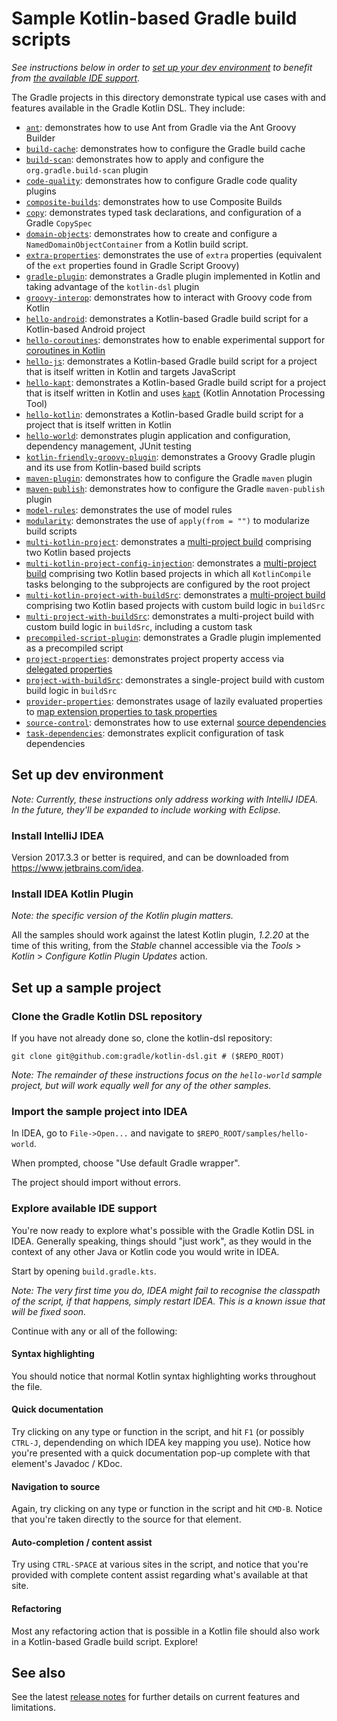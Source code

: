 Sample Kotlin-based Gradle build scripts
========================================

_See instructions below in order to [set up your dev environment](#set-up-dev-environment) to benefit from [the available IDE support](#explore-available-ide-support)._

The Gradle projects in this directory demonstrate typical use cases with and features available in the Gradle Kotlin DSL. They include:

 - [`ant`](./ant): demonstrates how to use Ant from Gradle via the Ant Groovy Builder
 - [`build-cache`](./build-cache): demonstrates how to configure the Gradle build cache
 - [`build-scan`](./build-scan): demonstrates how to apply and configure the `org.gradle.build-scan` plugin
 - [`code-quality`](./code-quality): demonstrates how to configure Gradle code quality plugins
 - [`composite-builds`](./composite-builds): demonstrates how to use Composite Builds
 - [`copy`](./copy): demonstrates typed task declarations, and configuration of a Gradle `CopySpec`
 - [`domain-objects`](./domain-objects): demonstrates how to create and configure a `NamedDomainObjectContainer` from a Kotlin build script.
 - [`extra-properties`](./extra-properties): demonstrates the use of `extra` properties (equivalent of the `ext` properties found in Gradle Script Groovy)
 - [`gradle-plugin`](./gradle-plugin): demonstrates a Gradle plugin implemented in Kotlin and taking advantage of the `kotlin-dsl` plugin
 - [`groovy-interop`](./groovy-interop): demonstrates how to interact with Groovy code from Kotlin
 - [`hello-android`](./hello-android): demonstrates a Kotlin-based Gradle build script for a Kotlin-based Android project
 - [`hello-coroutines`](./hello-coroutines): demonstrates how to enable experimental support for [coroutines in Kotlin](https://kotlinlang.org/docs/reference/coroutines.html)
 - [`hello-js`](./hello-js): demonstrates a Kotlin-based Gradle build script for a project that is itself written in Kotlin and targets JavaScript
 - [`hello-kapt`](./hello-kapt): demonstrates a Kotlin-based Gradle build script for a project that is itself written in Kotlin and uses [`kapt`](https://kotlinlang.org/docs/reference/kapt.html) (Kotlin Annotation Processing Tool)
 - [`hello-kotlin`](./hello-kotlin): demonstrates a Kotlin-based Gradle build script for a project that is itself written in Kotlin
 - [`hello-world`](./hello-world): demonstrates plugin application and configuration, dependency management, JUnit testing
 - [`kotlin-friendly-groovy-plugin`](./kotlin-friendly-groovy-plugin): demonstrates a Groovy Gradle plugin and its use from Kotlin-based build scripts
 - [`maven-plugin`](./maven-plugin): demonstrates how to configure the Gradle `maven` plugin
 - [`maven-publish`](./maven-publish): demonstrates how to configure the Gradle `maven-publish` plugin
 - [`model-rules`](./model-rules): demonstrates the use of model rules
 - [`modularity`](./modularity): demonstrates the use of `apply(from = "")` to modularize build scripts
 - [`multi-kotlin-project`](./multi-kotlin-project): demonstrates a [multi-project build](https://docs.gradle.org/current/userguide/multi_project_builds.html) comprising two Kotlin based projects
 - [`multi-kotlin-project-config-injection`](./multi-kotlin-project-config-injection): demonstrates a [multi-project build](https://docs.gradle.org/current/userguide/multi_project_builds.html) comprising two Kotlin based projects in which all `KotlinCompile` tasks belonging to the subprojects are configured by the root project
 - [`multi-kotlin-project-with-buildSrc`](./multi-kotlin-project-with-buildSrc): demonstrates a [multi-project build](https://docs.gradle.org/current/userguide/multi_project_builds.html) comprising two Kotlin based projects with custom build logic in `buildSrc`
 - [`multi-project-with-buildSrc`](./multi-project-with-buildSrc): demonstrates a multi-project build with custom build logic in `buildSrc`, including a custom task
 - [`precompiled-script-plugin`](./precompiled-script-plugin): demonstrates a Gradle plugin implemented as a precompiled script 
 - [`project-properties`](./project-properties): demonstrates project property access via [delegated properties](https://kotlinlang.org/docs/reference/delegated-properties.html)
 - [`project-with-buildSrc`](./project-with-buildSrc): demonstrates a single-project build with custom build logic in `buildSrc`
 - [`provider-properties`](./provider-properties): demonstrates usage of lazily evaluated properties to [map extension properties to task properties](https://docs.gradle.org/4.0-milestone-2/userguide/custom_plugins.html#sec:mapping_extension_properties_to_task_properties)
 - [`source-control`](./source-control): demonstrates how to use external [source dependencies](https://github.com/gradle/gradle-native/issues/42)
 - [`task-dependencies`](./task-dependencies): demonstrates explicit configuration of task dependencies

Set up dev environment
----------------------

_Note: Currently, these instructions only address working with IntelliJ IDEA. In the future, they'll be expanded to include working with Eclipse._

### Install IntelliJ IDEA

Version 2017.3.3 or better is required, and can be downloaded from https://www.jetbrains.com/idea.

### Install IDEA Kotlin Plugin

_Note: the specific version of the Kotlin plugin matters._

All the samples should work against the latest Kotlin plugin, _1.2.20_ at the time of this writing, from the _Stable_ channel accessible via the _Tools_ > _Kotlin_ > _Configure Kotlin Plugin Updates_ action.

Set up a sample project
-----------------------

### Clone the Gradle Kotlin DSL repository

If you have not already done so, clone the kotlin-dsl repository:

    git clone git@github.com:gradle/kotlin-dsl.git # ($REPO_ROOT)

_Note: The remainder of these instructions focus on the `hello-world` sample project, but will work equally well for any of the other samples._

### Import the sample project into IDEA

In IDEA, go to `File->Open...` and navigate to `$REPO_ROOT/samples/hello-world`.

When prompted, choose "Use default Gradle wrapper".

The project should import without errors.

### Explore available IDE support

You're now ready to explore what's possible with the Gradle Kotlin DSL in IDEA. Generally speaking, things should "just work", as they would in the context of any other Java or Kotlin code you would write in IDEA.

Start by opening `build.gradle.kts`.

_Note: The very first time you do, IDEA might fail to recognise the
classpath of the script, if that happens, simply restart IDEA. This is
a known issue that will be fixed soon._

Continue with any or all of the following:

#### Syntax highlighting

You should notice that normal Kotlin syntax highlighting works throughout the file.

#### Quick documentation

Try clicking on any type or function in the script, and hit `F1` (or possibly `CTRL-J`, dependending on which IDEA key mapping you use). Notice how you're presented with a quick documentation pop-up complete with that element's Javadoc / KDoc.

#### Navigation to source

Again, try clicking on any type or function in the script and hit `CMD-B`. Notice that you're taken directly to the source for that element.

#### Auto-completion / content assist

Try using `CTRL-SPACE` at various sites in the script, and notice that you're provided with complete content assist regarding what's available at that site.

#### Refactoring

Most any refactoring action that is possible in a Kotlin file should also work in a Kotlin-based Gradle build script. Explore!


See also
--------

See the latest [release notes](../../../releases) for further details on current features and limitations.
